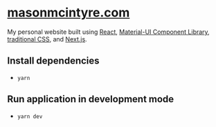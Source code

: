 # [masonmcintyre.com](https://cryptoget.dev)

My personal website built using [React](reactjs.org/), [Material-UI Component Library](https://material-ui.com/), [traditional CSS](https://developer.mozilla.org/en-US/docs/Web/CSS), and [Next.js](https://nextjs.org/).

## Install dependencies

- `yarn`

## Run application in development mode

- `yarn dev`
